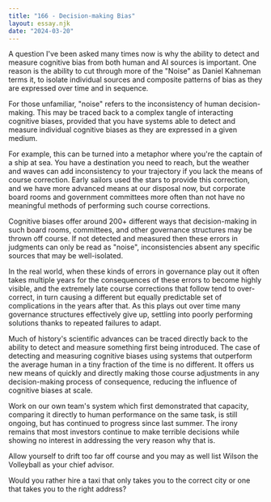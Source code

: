 ```yaml
---
title: "166 - Decision-making Bias"
layout: essay.njk
date: "2024-03-20"
---
```


A question I've been asked many times now is why the ability to detect and measure cognitive bias from both human and AI sources is important. One reason is the ability to cut through more of the "Noise" as Daniel Kahneman terms it, to isolate individual sources and composite patterns of bias as they are expressed over time and in sequence.

For those unfamiliar, "noise" refers to the inconsistency of human decision-making. This may be traced back to a complex tangle of interacting cognitive biases, provided that you have systems able to detect and measure individual cognitive biases as they are expressed in a given medium.

For example, this can be turned into a metaphor where you're the captain of a ship at sea. You have a destination you need to reach, but the weather and waves can add inconsistency to your trajectory if you lack the means of course correction. Early sailors used the stars to provide this correction, and we have more advanced means at our disposal now, but corporate board rooms and government committees more often than not have no meaningful methods of performing such course corrections.

Cognitive biases offer around 200+ different ways that decision-making in such board rooms, committees, and other governance structures may be thrown off course. If not detected and measured then these errors in judgments can only be read as "noise", inconsistencies absent any specific sources that may be well-isolated.

In the real world, when these kinds of errors in governance play out it often takes multiple years for the consequences of these errors to become highly visible, and the extremely late course corrections that follow tend to over-correct, in turn causing a different but equally predictable set of complications in the years after that. As this plays out over time many governance structures effectively give up, settling into poorly performing solutions thanks to repeated failures to adapt.

Much of history's scientific advances can be traced directly back to the ability to detect and measure something first being introduced. The case of detecting and measuring cognitive biases using systems that outperform the average human in a tiny fraction of the time is no different. It offers us new means of quickly and directly making those course adjustments in any decision-making process of consequence, reducing the influence of cognitive biases at scale.

Work on our own team's system which first demonstrated that capacity, comparing it directly to human performance on the same task, is still ongoing, but has continued to progress since last summer. The irony remains that most investors continue to make terrible decisions while showing no interest in addressing the very reason why that is.

Allow yourself to drift too far off course and you may as well list Wilson the Volleyball as your chief advisor.

Would you rather hire a taxi that only takes you to the correct city or one that takes you to the right address?
